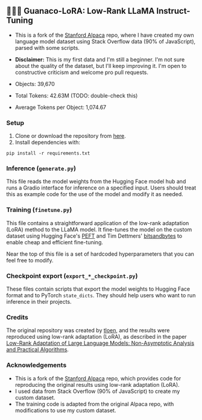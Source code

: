 🦙🌲🤏 Guanaco-LoRA: Low-Rank LLaMA Instruct-Tuning
---------------------------------------------------

*   This is a fork of the [Stanford Alpaca](https://github.com/tatsu-lab/stanford_alpaca) repo, where I have created my own language model dataset using Stack Overflow data (90% of JavaScript), parsed with some scripts.
*   **Disclaimer:** This is my first data and I'm still a beginner. I'm not sure about the quality of the dataset, but I'll keep improving it. I'm open to constructive criticism and welcome pro pull requests.

*   Objects: 39,670
*   Total Tokens: 42.63M (TODO: double-check this)
*   Average Tokens per Object: 1,074.67

### Setup

1.  Clone or download the repository from [here](https://github.com/Valdex/guanaco-lora).
2.  Install dependencies with:

```
pip install -r requirements.txt
```

### Inference (`generate.py`)

This file reads the model weights from the Hugging Face model hub and runs a Gradio interface for inference on a specified input. Users should treat this as example code for the use of the model and modify it as needed.

### Training (`finetune.py`)

This file contains a straightforward application of the low-rank adaptation (LoRA) method to the LLaMA model. It fine-tunes the model on the custom dataset using Hugging Face's [PEFT](https://github.com/huggingface/peft) and Tim Dettmers' [bitsandbytes](https://github.com/TimDettmers/bitsandbytes) to enable cheap and efficient fine-tuning.

Near the top of this file is a set of hardcoded hyperparameters that you can feel free to modify.

### Checkpoint export (`export_*_checkpoint.py`)

These files contain scripts that export the model weights to Hugging Face format and to PyTorch `state_dicts`. They should help users who want to run inference in their projects.

### Credits

The original repository was created by [tloen](https://github.com/tloen), and the results were reproduced using low-rank adaptation (LoRA), as described in the paper [Low-Rank Adaptation of Large Language Models: Non-Asymptotic Analysis and Practical Algorithms](https://arxiv.org/pdf/2106.09685.pdf).

### Acknowledgements

*   This is a fork of the [Stanford Alpaca](https://github.com/tatsu-lab/stanford_alpaca) repo, which provides code for reproducing the original results using low-rank adaptation (LoRA).
*   I used data from Stack Overflow (90% of JavaScript) to create my custom dataset.
*   The training code is adapted from the original Alpaca repo, with modifications to use my custom dataset.
